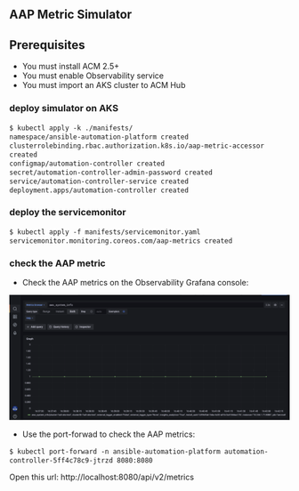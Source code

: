 ## AAP Metric Simulator

## Prerequisites

- You must install ACM 2.5+
- You must enable Observability service
- You must import an AKS cluster to ACM Hub

### deploy simulator on AKS

```
$ kubectl apply -k ./manifests/
namespace/ansible-automation-platform created
clusterrolebinding.rbac.authorization.k8s.io/aap-metric-accessor created
configmap/automation-controller created
secret/automation-controller-admin-password created
service/automation-controller-service created
deployment.apps/automation-controller created
```

### deploy the servicemonitor

```
$ kubectl apply -f manifests/servicemonitor.yaml
servicemonitor.monitoring.coreos.com/aap-metrics created
```

### check the AAP metric

- Check the AAP metrics on the Observability Grafana console:

![](/images/aap-metric-from-simulator.png)

- Use the port-forwad to check the AAP metrics:

```
$ kubectl port-forward -n ansible-automation-platform automation-controller-5ff4c78c9-jtrzd 8080:8080
```
Open this url: http://localhost:8080/api/v2/metrics
